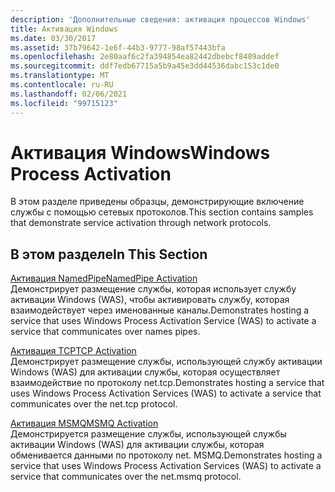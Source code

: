 ```yaml
---
description: 'Дополнительные сведения: активация процессов Windows'
title: Активация Windows
ms.date: 03/30/2017
ms.assetid: 37b79642-1e6f-44b3-9777-98af57443bfa
ms.openlocfilehash: 2e80aaf6c2fa394854ea82442dbebcf8489addef
ms.sourcegitcommit: ddf7edb67715a5b9a45e3dd44536dabc153c1de0
ms.translationtype: MT
ms.contentlocale: ru-RU
ms.lasthandoff: 02/06/2021
ms.locfileid: "99715123"
---
```

# <a name="windows-process-activation"></a><span data-ttu-id="70ccf-103">Активация Windows</span><span class="sxs-lookup"><span data-stu-id="70ccf-103">Windows Process Activation</span></span>

<span data-ttu-id="70ccf-104">В этом разделе приведены образцы, демонстрирующие включение службы с помощью сетевых протоколов.</span><span class="sxs-lookup"><span data-stu-id="70ccf-104">This section contains samples that demonstrate service activation through network protocols.</span></span>  
  
## <a name="in-this-section"></a><span data-ttu-id="70ccf-105">В этом разделе</span><span class="sxs-lookup"><span data-stu-id="70ccf-105">In This Section</span></span>  

 [<span data-ttu-id="70ccf-106">Активация NamedPipe</span><span class="sxs-lookup"><span data-stu-id="70ccf-106">NamedPipe Activation</span></span>](namedpipe-activation.md)  
 <span data-ttu-id="70ccf-107">Демонстрирует размещение службы, которая использует службу активации Windows (WAS), чтобы активировать службу, которая взаимодействует через именованные каналы.</span><span class="sxs-lookup"><span data-stu-id="70ccf-107">Demonstrates hosting a service that uses Windows Process Activation Service (WAS) to activate a service that communicates over names pipes.</span></span>  
  
 [<span data-ttu-id="70ccf-108">Активация TCP</span><span class="sxs-lookup"><span data-stu-id="70ccf-108">TCP Activation</span></span>](tcp-activation.md)  
 <span data-ttu-id="70ccf-109">Демонстрирует размещение службы, использующей службу активации Windows (WAS) для активации службы, которая осуществляет взаимодействие по протоколу net.tcp.</span><span class="sxs-lookup"><span data-stu-id="70ccf-109">Demonstrates hosting a service that uses Windows Process Activation Services (WAS) to activate a service that communicates over the net.tcp protocol.</span></span>

 [<span data-ttu-id="70ccf-110">Активация MSMQ</span><span class="sxs-lookup"><span data-stu-id="70ccf-110">MSMQ Activation</span></span>](msmq-activation.md)  
 <span data-ttu-id="70ccf-111">Демонстрируется размещение службы, использующей службы активации Windows (WAS) для активации службы, которая обменивается данными по протоколу net. MSMQ.</span><span class="sxs-lookup"><span data-stu-id="70ccf-111">Demonstrates hosting a service that uses Windows Process Activation Services (WAS) to activate a service that communicates over the net.msmq protocol.</span></span>
